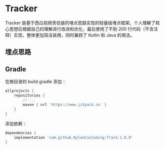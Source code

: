 # Tracker

Tracker 是基于西瓜视频责任链的埋点思路实现的轻量级埋点框架。个人理解了核心思想后根据自己的理解进行改进和优化，最后使用了不到 200 行代码（不含注释）实现，整体更加简洁易用，同时兼顾了 Kotlin 和 Java 的用法。

## 埋点思路




## Gradle

在根目录的 build.gradle 添加：

```groovy
allprojects {
    repositories {
        // ...
        maven { url 'https://www.jitpack.io' }
    }
}
```

添加依赖：

```groovy
dependencies {
    implementation 'com.github.DylanCaiCoding:Track:1.0.0'
}
```
